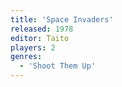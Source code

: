 ```yaml
---
title: 'Space Invaders'
released: 1978
editor: Taito
players: 2
genres:
  - 'Shoot Them Up'
---
```

